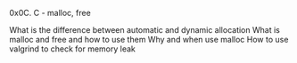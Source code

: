 0x0C. C - malloc, free

What is the difference between automatic and dynamic allocation
What is malloc and free and how to use them
Why and when use malloc
How to use valgrind to check for memory leak
